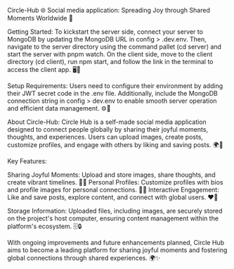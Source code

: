 Circle-Hub 🌐 Social media application: Spreading Joy through Shared Moments Worldwide 🚀

Getting Started:
To kickstart the server side, connect your server to MongoDB by updating the MongoDB URL in config > .dev.env. Then, navigate to the server directory using the command pallet (cd server) and start the server with pnpm watch. On the client side, move to the client directory (cd client), run npm start, and follow the link in the terminal to access the client app. 🖥️🔗


Setup Requirements:
Users need to configure their environment by adding their JWT secret code in the .env file. Additionally, include the MongoDB connection string in config > dev.env to enable smooth server operation and efficient data management. ⚙️🔑

About Circle-Hub:
Circle Hub is a self-made social media application designed to connect people globally by sharing their joyful moments, thoughts, and experiences. Users can upload images, create posts, customize profiles, and engage with others by liking and saving posts. 🌍🌟

Key Features:

Sharing Joyful Moments: Upload and store images, share thoughts, and create vibrant timelines. 📸✨
Personal Profiles: Customize profiles with bios and profile images for personal connections. 👤🌟
Interactive Engagement: Like and save posts, explore content, and connect with global users. ❤️📝

Storage Information:
Uploaded files, including images, are securely stored on the project's host computer, ensuring content management within the platform's ecosystem. 🗄️🔒


With ongoing improvements and future enhancements planned, Circle Hub aims to become a leading platform for sharing joyful moments and fostering global connections through shared experiences. 🌍✨
